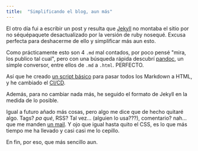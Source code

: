 ```yaml
---
title:  "Simplificando el blog, aun más"
---
```


El otro día fui a escribir un post y resulta que [Jekyll](https://jekyllrb.com/) no montaba el sitio por no séquépaquete desactualizado por la versión de ruby nosequé. Excusa perfecta para deshacerme de ello y simplificar más aun esto.

Como prácticamente esto son 4 `.md` mal contados, por poco pensé "mira, los publico tal cual", pero con una búsqueda rápida descubrí [pandoc](https://pandoc.org/), un simple conversor, entre ellos de `.md` a `.html`. PERFECTO.

Así que he creado [un script básico](https://sergio.am/code/sergio.am/src/branch/main/build.sh) para pasar todos los Markdown a HTML, y he cambiado el [CI/CD](https://sergio.am/code/sergio.am/src/branch/main/.drone.yml).

Además, para no cambiar nada más, he seguido el formato de Jekyll en la medida de lo posible.

Igual a futuro añado más cosas, pero algo me dice que de hecho quitaré algo. Tags? _pa qué_, RSS? Tal vez... (alguien lo usa???), comentario? nah... que me manden [un mail](/about.html). Y ojo que igual hasta quito el CSS, es lo que más tiempo me ha llevado y casi casi me lo cepillo.

En fin, por eso, que más sencillo aun.

